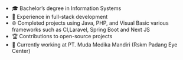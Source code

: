 
- 🎓 Bachelor’s degree in Information Systems
- 💼 Experience in full-stack development
- 🌐 Completed projects using Java, PHP, and Visual Basic various frameworks such as CI,Laravel, Spring Boot and Next JS
- 🏆 Contributions to open-source projects
- 🌱 Currently working at PT. Muda Medika Mandiri (Rskm Padang Eye Center)

